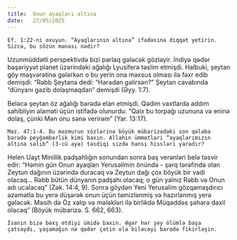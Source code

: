 ```yaml
---
title:  Onun ayaqları altına
date:   27/05/2025
---
```


`Ef. 1:22-ni oxuyun. “Ayaqlarının altına” ifadəsinə diqqət yetirin. Sizcə, bu sözün mənası nədir?`

Uzunmüddətli perspektivdə bizi parlaq gələcək gözləyir. İndiyə qədər bəşəriyyət planet üzərindəki ağalığı Lyusiferə təslim etmişdi. Halbuki, şeytan göy məşvərətinə gələrkən o bu yerin ona məxsus olması ilə fəxr edib demişdi: “Rəbb Şeytana dedi: “Haradan gəlirsən?” Şeytan cavabında “dünyanı gəzib dolaşmaqdan” demişdi (Əyy. 1:7).

Beləcə şeytan öz ağalığı barədə elan etmişdi. Qədim vaxtlarda addım sahibliyin əlaməti üçün istifadə olunurdu: “Qalx bu torpağı uzununa və eninə dolaş, çünki Mən onu sənə verirəm” (Yar. 13:17).

`Məz. 47:1-4. Bu məzmurun sözlərinə böyük mübarizədəki son qələbə barədə peyğəmbərlik kimi baxın. Allahın ümmətləri “ayaqlarımızın altına salıb” (3-cü ayə) təsdiqi sizdə hansı hissləri yaradır?`

Helen Uayt Minillik padşahlığın sonundan sonra baş verənləri belə təsvir edir: “Həmin gün Onun ayaqları Yerusəlimin önündə - şərq tərəfində olan Zeytun dağının üzərində duracaq və Zeytun dağı çox böyük bir vadi olacaq... Rəbb bütün dünyanın padşahı olacaq; o gün yalnız Rəbb və Onun adı ucalacaq” (Zək. 14:4, 9). Sonra göydən Yeni Yerusəlim gözqamaşdırıcı əzəmətlə bu yerə düşərək onun üçün təmizlənmiş və hazırlanmış yerə gələcək. Məsih də Öz xalqı və mələkləri ilə birlikdə Müqəddəs şəhərə daxil olacaq” (Böyük mübarizə. S. 662, 663).

`İsanın bizə bəxş etdiyi ümidə baxın. Əgər hər şey ölümlə başa çatsaydı, yaşamağın nə qədər çətin ola biləcəyi barədə fikirləşin.`